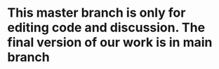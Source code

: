# This master branch is only for editing code and discussion. The final version of our work is in main branch
